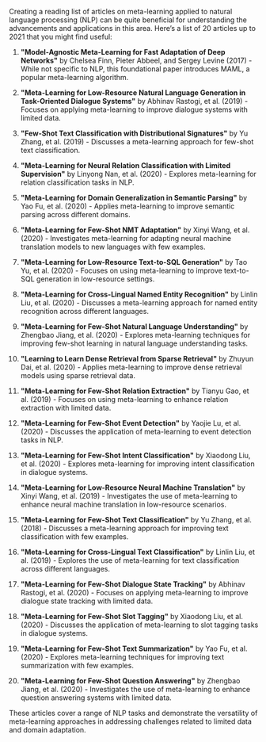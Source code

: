 Creating a reading list of articles on meta-learning applied to natural language processing (NLP) can be quite beneficial for understanding the advancements and applications in this area. Here’s a list of 20 articles up to 2021 that you might find useful:

1. **"Model-Agnostic Meta-Learning for Fast Adaptation of Deep Networks"** by Chelsea Finn, Pieter Abbeel, and Sergey Levine (2017) - While not specific to NLP, this foundational paper introduces MAML, a popular meta-learning algorithm.

2. **"Meta-Learning for Low-Resource Natural Language Generation in Task-Oriented Dialogue Systems"** by Abhinav Rastogi, et al. (2019) - Focuses on applying meta-learning to improve dialogue systems with limited data.

3. **"Few-Shot Text Classification with Distributional Signatures"** by Yu Zhang, et al. (2019) - Discusses a meta-learning approach for few-shot text classification.

4. **"Meta-Learning for Neural Relation Classification with Limited Supervision"** by Linyong Nan, et al. (2020) - Explores meta-learning for relation classification tasks in NLP.

5. **"Meta-Learning for Domain Generalization in Semantic Parsing"** by Yao Fu, et al. (2020) - Applies meta-learning to improve semantic parsing across different domains.

6. **"Meta-Learning for Few-Shot NMT Adaptation"** by Xinyi Wang, et al. (2020) - Investigates meta-learning for adapting neural machine translation models to new languages with few examples.

7. **"Meta-Learning for Low-Resource Text-to-SQL Generation"** by Tao Yu, et al. (2020) - Focuses on using meta-learning to improve text-to-SQL generation in low-resource settings.

8. **"Meta-Learning for Cross-Lingual Named Entity Recognition"** by Linlin Liu, et al. (2020) - Discusses a meta-learning approach for named entity recognition across different languages.

9. **"Meta-Learning for Few-Shot Natural Language Understanding"** by Zhengbao Jiang, et al. (2020) - Explores meta-learning techniques for improving few-shot learning in natural language understanding tasks.

10. **"Learning to Learn Dense Retrieval from Sparse Retrieval"** by Zhuyun Dai, et al. (2020) - Applies meta-learning to improve dense retrieval models using sparse retrieval data.

11. **"Meta-Learning for Few-Shot Relation Extraction"** by Tianyu Gao, et al. (2019) - Focuses on using meta-learning to enhance relation extraction with limited data.

12. **"Meta-Learning for Few-Shot Event Detection"** by Yaojie Lu, et al. (2020) - Discusses the application of meta-learning to event detection tasks in NLP.

13. **"Meta-Learning for Few-Shot Intent Classification"** by Xiaodong Liu, et al. (2020) - Explores meta-learning for improving intent classification in dialogue systems.

14. **"Meta-Learning for Low-Resource Neural Machine Translation"** by Xinyi Wang, et al. (2019) - Investigates the use of meta-learning to enhance neural machine translation in low-resource scenarios.

15. **"Meta-Learning for Few-Shot Text Classification"** by Yu Zhang, et al. (2018) - Discusses a meta-learning approach for improving text classification with few examples.

16. **"Meta-Learning for Cross-Lingual Text Classification"** by Linlin Liu, et al. (2019) - Explores the use of meta-learning for text classification across different languages.

17. **"Meta-Learning for Few-Shot Dialogue State Tracking"** by Abhinav Rastogi, et al. (2020) - Focuses on applying meta-learning to improve dialogue state tracking with limited data.

18. **"Meta-Learning for Few-Shot Slot Tagging"** by Xiaodong Liu, et al. (2020) - Discusses the application of meta-learning to slot tagging tasks in dialogue systems.

19. **"Meta-Learning for Few-Shot Text Summarization"** by Yao Fu, et al. (2020) - Explores meta-learning techniques for improving text summarization with few examples.

20. **"Meta-Learning for Few-Shot Question Answering"** by Zhengbao Jiang, et al. (2020) - Investigates the use of meta-learning to enhance question answering systems with limited data.

These articles cover a range of NLP tasks and demonstrate the versatility of meta-learning approaches in addressing challenges related to limited data and domain adaptation.